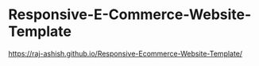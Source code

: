 # Responsive-E-Commerce-Website-Template

https://raj-ashish.github.io/Responsive-Ecommerce-Website-Template/
